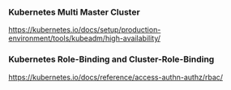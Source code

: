 ### Kubernetes Multi Master Cluster
https://kubernetes.io/docs/setup/production-environment/tools/kubeadm/high-availability/

### Kubernetes Role-Binding and Cluster-Role-Binding
https://kubernetes.io/docs/reference/access-authn-authz/rbac/
